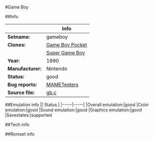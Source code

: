 #Game Boy

##Info

||Info|
|-----|-----|
|**Setname:**|gameboy
|**Clones:**|[Game Boy Pocket](gbpocket.md)
||[Super Game Boy](supergb.md)
|**Year:**|1990
|**Manufacturer:**|Nintendo
|**Status:**|good
|**Bug reports:**|[MAMETesters](http://mametesters.org/view_all_set.php?type=1&temporary=y&search=gb.c)
|**Source file:**|[gb.c](https://github.com/mamedev/mame/blob/master/src/mess/drivers/gb.c)

##Emulation info
|| Status |
|-----|-----|
|Overall emulation:|good
|Color emulation:|good
|Sound emulation:|good
|Graphics emulation:|good
|Savestates:|supported

##Tech info

##Romset info

<!--- START OF EDITED COMMENT DO NOT TOUCH TEXT ABOVE-->
